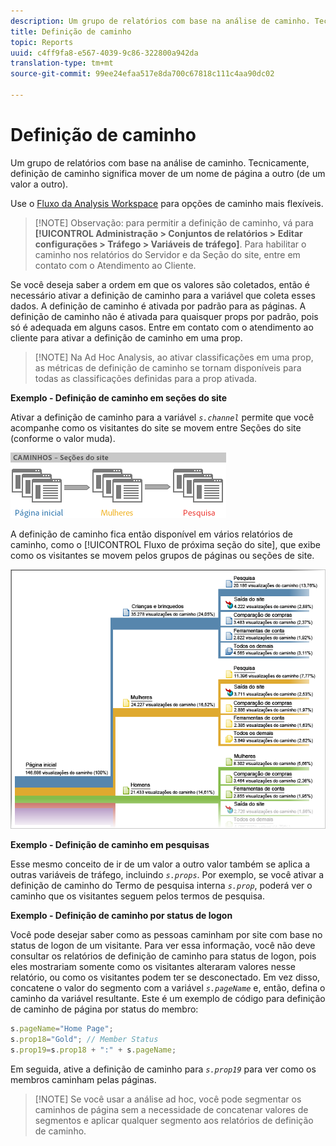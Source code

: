 ```yaml
---
description: Um grupo de relatórios com base na análise de caminho. Tecnicamente, definição de caminho significa mover de um nome de página a outro (de um valor a outro).
title: Definição de caminho
topic: Reports
uuid: c4ff9fa8-e567-4039-9c86-322800a942da
translation-type: tm+mt
source-git-commit: 99ee24efaa517e8da700c67818c111c4aa90dc02

---
```



# Definição de caminho

Um grupo de relatórios com base na análise de caminho. Tecnicamente, definição de caminho significa mover de um nome de página a outro (de um valor a outro).

Use o [Fluxo da Analysis Workspace](https://marketing.adobe.com/resources/help/en_US/analytics/analysis-workspace/flow.html) para opções de caminho mais flexíveis.

> [!NOTE] Observação: para permitir a definição de caminho, vá para **[!UICONTROL Administração &gt; Conjuntos de relatórios &gt; Editar configurações &gt; Tráfego &gt; Variáveis de tráfego]**. Para habilitar o caminho nos relatórios do Servidor e da Seção do site, entre em contato com o Atendimento ao Cliente.

Se você deseja saber a ordem em que os valores são coletados, então é necessário ativar a definição de caminho para a variável que coleta esses dados. A definição de caminho é ativada por padrão para as páginas. A definição de caminho não é ativada para quaisquer props por padrão, pois só é adequada em alguns casos. Entre em contato com o atendimento ao cliente para ativar a definição de caminho em uma prop.

> [!NOTE] Na Ad Hoc Analysis, ao ativar classificações em uma prop, as métricas de definição de caminho se tornam disponíveis para todas as classificações definidas para a prop ativada.

**Exemplo - Definição de caminho em seções do site**

Ativar a definição de caminho para a variável *`s.channel`* permite que você acompanhe como os visitantes do site se movem entre Seções do site (conforme o valor muda).

![](assets/path_sections.png)

A definição de caminho fica então disponível em vários relatórios de caminho, como o [!UICONTROL Fluxo de próxima seção do site], que exibe como os visitantes se movem pelos grupos de páginas ou seções de site.

![](assets/paths_report.png)

**Exemplo - Definição de caminho em pesquisas**

Esse mesmo conceito de ir de um valor a outro valor também se aplica a outras variáveis de tráfego, incluindo *`s.props`*. Por exemplo, se você ativar a definição de caminho do Termo de pesquisa interna *`s.prop`*, poderá ver o caminho que os visitantes seguem pelos termos de pesquisa.

**Exemplo - Definição de caminho por status de logon**

Você pode desejar saber como as pessoas caminham por site com base no status de logon de um visitante. Para ver essa informação, você não deve consultar os relatórios de definição de caminho para status de logon, pois eles mostrariam somente como os visitantes alteraram valores nesse relatório, ou como os visitantes podem ter se desconectado. Em vez disso, concatene o valor do segmento com a variável *`s.pageName`* e, então, defina o caminho da variável resultante. Este é um exemplo de código para definição de caminho de página por status do membro:

```js
s.pageName="Home Page"; 
s.prop18="Gold"; // Member Status 
s.prop19=s.prop18 + ":" + s.pageName;
```

Em seguida, ative a definição de caminho para *`s.prop19`* para ver como os membros caminham pelas páginas.

> [!NOTE] Se você usar a análise ad hoc, você pode segmentar os caminhos de página sem a necessidade de concatenar valores de segmentos e aplicar qualquer segmento aos relatórios de definição de caminho.

